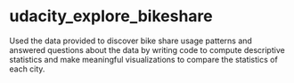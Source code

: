 # udacity_explore_bikeshare
Used the data provided to discover bike share usage patterns and answered questions about the data by writing code to compute descriptive statistics and make meaningful visualizations to compare the statistics of each city.
